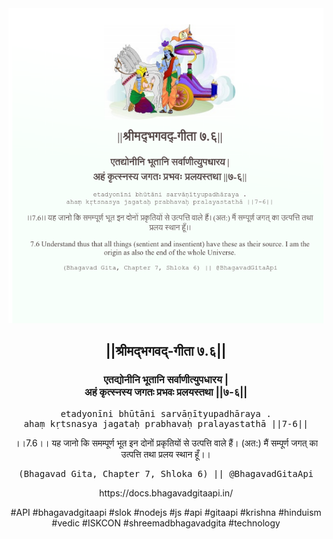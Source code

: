 <img src="../../asset/BG_7_6.png"/>
<center><h2>||श्रीमद्‍भगवद्‍-गीता ७.६||</h2>
<h3>एतद्योनीनि भूतानि सर्वाणीत्युपधारय |<br/>अहं कृत्स्नस्य जगतः प्रभवः प्रलयस्तथा ||७-६||</h3>
<pre>etadyonīni bhūtāni sarvāṇītyupadhāraya .<br/>ahaṃ kṛtsnasya jagataḥ prabhavaḥ pralayastathā ||7-6||</pre>
<p>।।7.6।। यह जानो कि समम्पूर्ण भूत इन दोनों प्रकृतियों से उत्पत्ति वाले हैं। (अत:) मैं सम्पूर्ण जगत् का उत्पत्ति तथा प्रलय स्थान हूँ।।</p>
<pre>(Bhagavad Gita, Chapter 7, Shloka 6) || @BhagavadGitaApi</pre><p>https://docs.bhagavadgitaapi.in/</p><p>#API #bhagavadgitaapi #slok #nodejs #js #api #gitaapi #krishna #hinduism #vedic #ISKCON #shreemadbhagavadgita #technology</p></center>